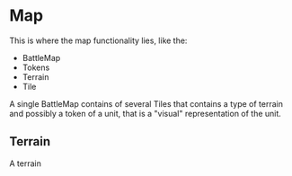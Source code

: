 # Map
This is where the map functionality lies, like the:
- BattleMap
- Tokens
- Terrain
- Tile

A single BattleMap contains of several Tiles that contains a type of terrain and possibly a token of a unit, that is a "visual" representation of the unit.  

## Terrain
A terrain 